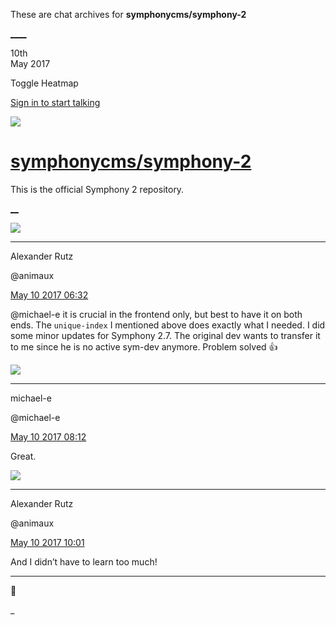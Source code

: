 These are chat archives for **symphonycms/symphony-2**

[__](/symphonycms/symphony-2/archives/2017/05/11)[__](/symphonycms/symphony-2/archives/2017/05/09)

10th  
May 2017

Toggle Heatmap

[Sign in to start talking](/login?action=login&button=archive-login)

![](https://avatars-02.gitter.im/group/iv/3/57542c45c43b8c601977197e?s=48)

#  [symphonycms/symphony-2](/symphonycms/symphony-2)

This is the official Symphony 2 repository.

[ __](/orgs/symphonycms/rooms "More symphonycms rooms")

![](https://avatars2.githubusercontent.com/u/446874?v=4&s=30)

____

Alexander Rutz

@animaux

[May 10 2017
06:32](https://gitter.im/symphonycms/symphony-2?at=5912b3f98a05641b11693bc7)

@michael-e it is crucial in the frontend only, but best to have it on both
ends. The `unique-index` I mentioned above does exactly what I needed. I did
some minor updates for Symphony 2.7. The original dev wants to transfer it to
me since he is no active sym-dev anymore. Problem solved :thumbsup:

![](https://avatars2.githubusercontent.com/u/40072?v=4&s=30)

____

michael-e

@michael-e

[May 10 2017
08:12](https://gitter.im/symphonycms/symphony-2?at=5912cb87d1a7716a0aaf1e47)

Great.

![](https://avatars2.githubusercontent.com/u/446874?v=4&s=30)

____

Alexander Rutz

@animaux

[May 10 2017
10:01](https://gitter.im/symphonycms/symphony-2?at=5912e4f89d90dc7a1c64266d)

And I didn’t have to learn too much!

____

:see_no_evil:

_

